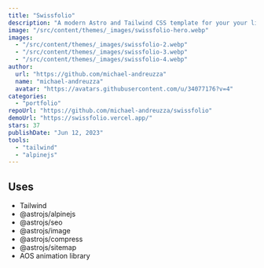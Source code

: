 ```yaml
---
title: "Swissfolio"
description: "A modern Astro and Tailwind CSS template for your your links, information, projects, and more."
image: "/src/content/themes/_images/swissfolio-hero.webp"
images:
  - "/src/content/themes/_images/swissfolio-2.webp"
  - "/src/content/themes/_images/swissfolio-3.webp"
  - "/src/content/themes/_images/swissfolio-4.webp"
author:
  url: "https://github.com/michael-andreuzza"
  name: "michael-andreuzza"
  avatar: "https://avatars.githubusercontent.com/u/34077176?v=4"
categories:
  - "portfolio"
repoUrl: "https://github.com/michael-andreuzza/swissfolio"
demoUrl: "https://swissfolio.vercel.app/"
stars: 37
publishDate: "Jun 12, 2023"
tools:
  - "tailwind"
  - "alpinejs"
---
```


<h2>Uses</h2>
<ul>
  <li>Tailwind</li>
  <li>@astrojs/alpinejs</li>
  <li>@astrojs/seo</li>
  <li>@astrojs/image</li>
  <li>@astrojs/compress</li>
  <li>@astrojs/sitemap</li>
  <li>AOS animation library</li>
</ul>
